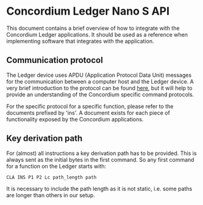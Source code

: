 # Concordium Ledger Nano S API

This document contains a brief overview of how to integrate with the Concordium Ledger applications. It should
be used as a reference when implementing software that integrates with the application.

## Communication protocol

The Ledger device uses APDU (Application Protocol Data Unit) messages for the communication between a computer host and
the Ledger device. A very brief introduction to the protocol can be
found [here](https://en.wikipedia.org/wiki/Smart_card_application_protocol_data_unit), but it will help to provide
an understanding of the Concordium specific command protocols.

For the specific protocol for a specific function, please refer to the documents prefixed by 'ins'. A document exists
for each piece of functionality exposed by the Concordium applications.

## Key derivation path

For (almost) all instructions a key derivation path has to be provided. This is always sent as the initial bytes in the first
command. So any first command for a function on the Ledger starts with:

`CLA INS P1 P2 Lc path_length path`

It is necessary to include the path length as it is not static, i.e. some paths are longer than others in our
setup.
